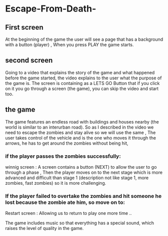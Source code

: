 # Escape-From-Death-

## First screen
At the beginning of the game the user will see a page that has a background with a button (player) ,
When you press PLAY the game starts.

## second screen
Going to a video that explains the story of the game and what happened before the game started,
the video explains to the user what the purpose of the game is.
The screen is containing as a LETS GO Button that if you click on it you go through a screen (the game), you can skip the video and start too.

## the game
The game features an endless road with buildings and houses nearby (the world is similar to an interurban road). So as I described in the video we need to escape the zombies and stay alive so we will use the same , The user takes control of the vehicle and is the one who moves it through the arrows, he has to get around the zombies without being hit,
### if the player passes the zombies successfully:
winnig screen : 
A screen contains a button (NEXT) to allow the user to go through a phase , Then the player moves on to the next stage which is more advanced and difficult than stage 1 (description not like stage 1, more zombies, fast zombies) so it is more challenging.

### If the player failed to overtake the zombies and hit someone he lost because the zombie ate him, so move on to:
Restart screen : 
Allowing us to return to play one more time ..

The game includes music so that everything has a special sound, which raises the level of quality in the game.
